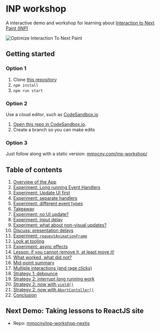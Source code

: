 # INP workshop

A interactive demo and workshop for learning about [Interaction to Next Paint (INP)](https://web.deb/inp)

![Optimize Interaction To Next Paint](https://web-dev.imgix.net/image/jL3OLOhcWUQDnR4XjewLBx4e3PC3/FV8Ls9SDF6UQ3v2IgKUw.jpg?auto=format&w=1600)

## Getting started

### Option 1

1. Clone [this repository](https://github.com/mmocny/inp-workshop)
2. `npm install`
3. `npm run start`

### Option 2

Use a cloud editor, such as [CodeSandbox.io](https://codesandbox.io)

1. [Open this repo in CodeSandbox.io](https://codesandbox.io/p/github/mmocny/inp-workshop).
2. Create a branch so you can make edits

### Option 3

Just follow along with a static version: [mmocny.com/inp-workshop/](https://mmocny.com/inp-workshop/)

## Table of contents

1. [Overview of the App](https://github.com/malchata/inp-workshop/guide/1-overview.md)
2. [Experiment: Long running Event Handlers](https://github.com/malchata/inp-workshop/guide/2-long-event-handlers.md)
3. [Experiment: Update UI first](https://github.com/malchata/inp-workshop/guide/3-update-ui-first.md)
4. [Experiment: separate handlers](https://github.com/malchata/inp-workshop/guide/4-separate-handlers.md)
5. [Experiment: different event types](https://github.com/malchata/inp-workshop/guide/5-different-event-types.md)
6. [Takeaway](https://github.com/malchata/inp-workshop/guide/6-takeaway.md)
7. [Experiment: no UI update?](https://github.com/malchata/inp-workshop/guide/7-no-ui-update.md)
8. [Experiment: input delay](https://github.com/malchata/inp-workshop/guide/8-input-delay.md)
9. [Experiment: what about non-visual updates?](https://github.com/malchata/inp-workshop/guide/9-non-visual-updates.md)
10. [Discuss: presentation delays](https://github.com/malchata/inp-workshop/guide/10-presentation-delays.md)
11. [Experiment: `requestAnimationFrame`](https://github.com/malchata/inp-workshop/guide/11-raf.md)
12. [Look at tooling](https://github.com/malchata/inp-workshop/guide/12-look-at-tooling.md)
13. [Experiment: async effects](https://github.com/malchata/inp-workshop/guide/13-async-effects.md)
14. [Lesson: if you cannot remove it, at least move it!](https://github.com/malchata/inp-workshop/guide/14-move-it.md)
15. [What worked, what did not?](https://github.com/malchata/inp-workshop/guide/15-what-worked.md)
16. [Mid-point summary](https://github.com/malchata/inp-workshop/guide/16-mid-point.md)
17. [Multiple interactions (and rage clicks)](https://github.com/malchata/inp-workshop/guide/17-multiple-interactions.md)
18. [Strategy 1: debounce](https://github.com/malchata/inp-workshop/guide/18-debounce.md)
19. [Strategy 2: interrupt long running work](https://github.com/malchata/inp-workshop/guide/19-interrupt.md)
20. [Strategy 2: now with `yield()`](https://github.com/malchata/inp-workshop/guide/20-now-yield.md)
21. [Strategy 2: now with `AbortContoller()`](https://github.com/malchata/inp-workshop/guide/21-abortcontroller.md)
21. [Conclusion](https://github.com/malchata/inp-workshop/guide/22-conclusion.md)

## Next Demo: Taking lessons to ReactJS site

* Repo: [mmocny/inp-workshop-nextjs](https://github.com/mmocny/inp-workshop-nextjs)
